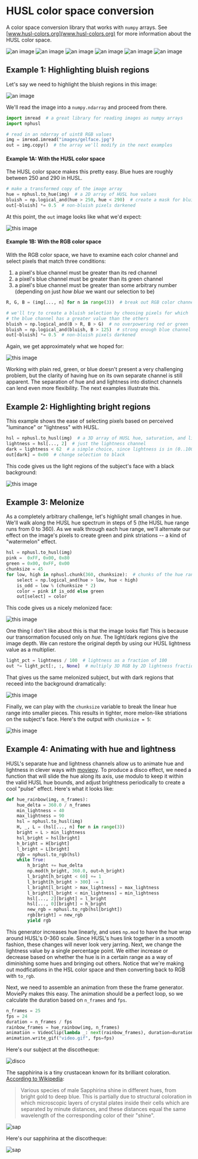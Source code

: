 # HUSL color space conversion
A color space conversion library that works with `numpy` arrays. See [www.husl-colors.org](www.husl-colors.org) for more information about the HUSL color space.

![an image](images/gelface.jpg) ![an image](images/blue.jpg) ![an
image](images/light.jpg) ![an image](images/gelface.gif) ![an image](images/watermelon.jpg) ![an image](images/watermelon_final.jpg)

## Example 1: Highlighting bluish regions
Let's say we need to highlight the bluish regions in this image:

![an image](images/gelface.jpg)

We'll read the image into a `numpy.ndarray` and proceed from there.

```python
import imread  # a great library for reading images as numpy arrays
import nphusl 

# read in an ndarray of uint8 RGB values
img = imread.imread("images/gelface.jpg")
out = img.copy()  # the array we'll modify in the next examples
```

#### Example 1A: With the HUSL color space

The HUSL color space makes this pretty easy. Blue hues are roughly between
250 and 290 in HUSL.

```python
# make a transformed copy of the image array
hue = nphusl.to_hue(img)  # a 2D array of HUSL hue values
bluish = np.logical_and(hue > 250, hue < 290)  # create a mask for bluish pixels
out[~bluish] *= 0.5  # non-bluish pixels darkened
```

At this point, the `out` image looks like what we'd expect:

![this image](images/blue.jpg)


#### Example 1B: With the RGB color space

With the RGB color space, we have to examine each color channel and select
pixels that match three conditions:

1. a pixel's blue channel must be greater than its red channel
2. a pixel's blue channel must be greater than its green channel
3. a pixel's blue channel must be greater than some arbitrary number
   (depending on just *how blue* we want our selection to be)

```python
R, G, B = (img[..., n] for n in range(3))  # break out RGB color channels

# we'll try to create a bluish selection by choosing pixels for which
# the blue channel has a greater value than the others
bluish = np.logical_and(B > R, B > G)  # no overpowering red or green
bluish = np.logical_and(bluish, B > 125)  # strong enough blue channel
out[~bluish] *= 0.5  # non-bluish pixels darkened
```

Again, we get approximately what we hoped for:

![this image](images/blue_rgb.jpg)

Working with plain red, green, or blue doesn't present a very challenging
problem, but the clarity of having hue on its own separate channel is
still apparent. The separation of hue and and lightness into distinct channels
can lend even more flexibility. The next examples illustrate this.


## Example 2: Highlighting bright regions

This example shows the ease of selecting pixels based on perceived
"luminance" or "lightness" with HUSL.

```python
hsl = nphusl.to_husl(img)  # a 3D array of HUSL hue, saturation, and lightness
lightness = hsl[..., 2]  # just the lightness channel
dark = lightness < 62  # a simple choice, since lightness is in (0..100)
out[dark] = 0x00  # change selection to black
```

This code gives us the light regions of the subject's face with a
black background:

![this image](images/light.jpg)


## Example 3: Melonize

As a completely arbitrary challenge, let's highlight small changes in hue.
We'll walk along the HUSL hue spectrum in steps of 5 (the HUSL hue range
runs from 0 to 360). As we walk through each hue range, we'll alternate our
effect on the image's pixels to create green and pink striations -- a
kind of "watermelon" effect.

```python
hsl = nphusl.to_husl(img)
pink =  0xFF, 0x00, 0x80
green = 0x00, 0xFF, 0x00
chunksize = 45
for low, high in nphusl.chunk(360, chunksize):  # chunks of the hue range
    select = np.logical_and(hue > low, hue < high)
    is_odd = low % (chunksize * 2)
    color = pink if is_odd else green
    out[select] = color
```

This code gives us a nicely melonized face:

![this image](images/watermelon_flat.jpg)

One thing I don't like about this is that the image looks flat!
This is because our transormation focused only on *hue*. The light/dark
regions give the image depth. We can restore the original depth by using
our HUSL lightness value as a multiplier.

```python
light_pct = lightness / 100  # lightness as a fraction of 100
out *= light_pct[:, :, None]  # multiply 3D RGB by 2D lightness fraction
```

That gives us the same melonized subject, but with dark regions that
receed into the background dramatically:

![this image](images/watermelon.jpg)

Finally, we can play with the `chunksize` variable to break the linear
hue range into smaller pieces. This results in tighter, more melon-like
striations on the subject's face. Here's the output with `chunksize = 5`:

![this image](images/watermelon_final.jpg)


## Example 4: Animating with hue and lightness

HUSL's separate hue and lightness channels allow us to animate hue and
lightness in clever ways with [moviepy](https://github.com/Zulko/moviepy).
To produce a disco effect, we need a function that will slide the hue along
its axis, use modulo to keep it within the valid HUSL hue bounds, and adjust
brightness periodically to create a cool "pulse" effect. Here's what it looks
like:

```python
def hue_rainbow(img, n_frames):
    hue_delta = 360.0 / n_frames
    min_lightness = 40
    max_lightness = 90
    hsl = nphusl.to_husl(img)
    H, _, L = (hsl[..., n] for n in range(3))
    bright = L > min_lightness
    hsl_bright = hsl[bright]
    h_bright = H[bright]
    l_bright = L[bright]
    rgb = nphusl.to_rgb(hsl)
    while True:
        h_bright += hue_delta
        np.mod(h_bright, 360.0, out=h_bright)
        l_bright[h_bright < 60] += 1
        l_bright[h_bright > 300] -= 1
        l_bright[l_bright > max_lightness] = max_lightness
        l_bright[l_bright < min_lightness] = min_lightness
        hsl[..., 2][bright] = l_bright
        hsl[..., 0][bright] = h_bright
        new_rgb = nphusl.to_rgb(hsl[bright])
        rgb[bright] = new_rgb
        yield rgb
```

This generator increases hue linearly, and uses `np.mod` to have the hue wrap
around HUSL's 0-360 scale. Since HUSL's hues link together in a smooth fashion,
these changes will never look very jarring. Next, we change the lightness
value by a single percentage point. We either increase or decrease based on
whether the hue is in a certain range as a way of diminishing some hues and
bringing out others. Notice that we're making out modfications in the 
HSL color space and then converting back to RGB with `to_rgb`.

Next, we need to assemble an animation from these the frame
generator. MoviePy makes this easy. The animation should be a perfect
loop, so we calculate the duration based on `n_frames` and `fps`.

```python
n_frames = 25 
fps = 24
duration = n_frames / fps
rainbow_frames = hue_rainbow(img, n_frames)
animation = VideoClip(lambda _: next(rainbow_frames), duration=duration)
animation.write_gif("video.gif", fps=fps)
```

Here's our subject at the discotheque:

![disco](images/gelface.gif)

The sapphirina is a tiny crustacean known for its brilliant coloration.
[According to Wikipedia](https://en.wikipedia.org/wiki/Sapphirina):

> Various species of male Sapphirina shine in different hues, from bright gold
> to deep blue. This is partially due to structural coloration in which
> microscopic layers of crystal plates inside their cells which are separated
> by minute distances, and these distances equal the same wavelength of the
> corresponding color of their "shine".

![sap](images/sapphirina.jpg)

Here's our sapphirina at the discotheque:

![sap](images/sapphirina.gif)

